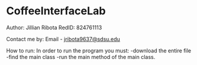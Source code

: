 # CoffeeInterfaceLab
Author: Jillian Ribota RedID: 824761113

Contact me by:
Email - jribota9637@sdsu.edu

How to run:
In order to run the program you must:
-download the entire file
-find the main class
-run the main method of the main class.
